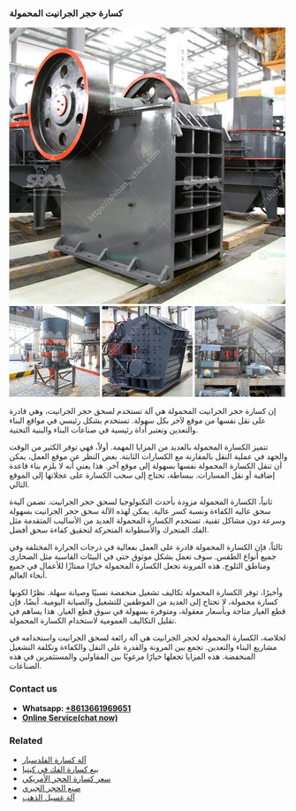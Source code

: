 <h3>كسارة حجر الجرانيت المحمولة</h3><img src='1701853133.jpg' alt=''><p>إن كسارة حجر الجرانيت المحمولة هي آلة تستخدم لسحق حجر الجرانيت، وهي قادرة على نقل نفسها من موقع لآخر بكل سهولة. تستخدم بشكل رئيسي في مواقع البناء والتعدين وتعتبر أداة رئيسية في صناعات البناء والبنية التحتية.</p><p>تتميز الكسارة المحمولة بالعديد من المزايا المهمة. أولاً، فهي توفر الكثير من الوقت والجهد في عملية النقل بالمقارنة مع الكسارات الثابتة. بغض النظر عن موقع العمل، يمكن أن تنقل الكسارة المحمولة نفسها بسهولة إلى موقع آخر. هذا يعني أنه لا يلزم بناء قاعدة إضافية أو نقل المسارات. ببساطة، تحتاج إلى سحب الكسارة على عجلاتها إلى الموقع التالي.</p><p>ثانياً، الكسارة المحمولة مزودة بأحدث التكنولوجيا لسحق حجر الجرانيت. تضمن آليةة سحق عالية الكفاءة ونسبة كسر عالية. يمكن لهذه الآلة سحق حجر الجرانيت بسهولة وسرعة دون مشاكل تقنية. تستخدم الكسارة المحمولة العديد من الأساليب المتقدمة مثل الفك المتحرك والأسطوانة المتحركة لتحقيق كفاءة سحق أفضل.</p><p>ثالثاً، فإن الكسارة المحمولة قادرة على العمل بفعالية في درجات الحرارة المختلفة وفي جميع أنواع الطقس. سوف تعمل بشكل موثوق حتى في البيئات القاسية مثل الصحارى ومناطق الثلوج. هذه المرونة تجعل الكسارة المحمولة خيارًا ممتازًا للأعمال في جميع أنحاء العالم.</p><p>وأخيرًا، توفر الكسارة المحمولة تكاليف تشغيل منخفضة نسبيًا وصيانة سهلة. نظرًا لكونها كسارة محمولة، لا تحتاج إلى العديد من الموظفين للتشغيل والصيانة اليومية. أيضًا، فإن قطع الغيار متاحة وبأسعار معقولة، ومتوفرة بسهولة في سوق قطع الغيار. هذا يساهم في تقليل التكاليف العمومية لاستخدام الكسارة المحمولة.</p><p>لخلاصة، الكسارة المحمولة لحجر الجرانيت هي آلة رائعة لسحق الجرانيت واستخدامه في مشاريع البناء والتعدين. تجمع بين المرونة والقدرة على النقل والكفاءة وتكلفة التشغيل المنخفضة. هذه المزايا تجعلها خيارًا مرغوبًا بين المقاولين والمستثمرين في هذه الصناعات.</p><h3>Contact us</h3><ul><li><strong>Whatsapp:&nbsp;<a href="https://wa.me/8613661969651">+8613661969651</a></strong></li><li><a href="https://swt.shibang-china.com/?git&amp;zhl&amp;كسارة حجر الجرانيت المحمولة"><strong>Online Service(chat now)</strong></a></li></ul><h3>Related</h3><ul><li><a href='آلة كسارة الفلدسبار.md'>آلة كسارة الفلدسبار</a></li><li><a href='بيع كسارة الفك في كينيا.md'>بيع كسارة الفك في كينيا</a></li><li><a href='سعر كسارة الحجر الأمريكي.md'>سعر كسارة الحجر الأمريكي</a></li><li><a href='صنع الحجر الجيري.md'>صنع الحجر الجيري</a></li><li><a href='آلة غسيل الذهب.md'>آلة غسيل الذهب</a></li></ul>